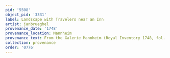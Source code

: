 ```yaml
---
pid: '5508'
object_pid: '3331'
label: Landscape with Travelers near an Inn
artist: janbrueghel
provenance_date: '1748'
provenance_location: Mannheim
provenance_text: From the Galerie Mannheim (Royal Inventory 1748, fol. 5v)
collection: provenance
order: '0776'
---
```

